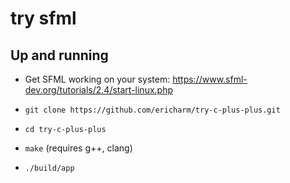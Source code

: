 # try sfml

## Up and running

- Get SFML working on your system: https://www.sfml-dev.org/tutorials/2.4/start-linux.php

- `git clone https://github.com/ericharm/try-c-plus-plus.git`

- `cd try-c-plus-plus`

- `make` (requires g++, clang)

- `./build/app`

